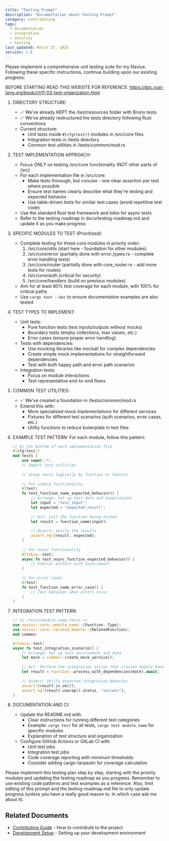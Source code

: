 ```yaml
---
title: "Testing Prompt"
description: "Documentation about Testing Prompt"
category: contributing
tags:
  - documentation
  - integration
  - security
  - testing
last_updated: March 27, 2025
version: 1.0
---
```

Please implement a comprehensive unit testing suite for my Navius. Following these specific instructions, continue building upon our existing progress:

BEFORE STARTING READ THIS WEBSITE FOR REFERENCE: https://doc.rust-lang.org/book/ch11-03-test-organization.html

1. DIRECTORY STRUCTURE:
   - ✅ We've already KEPT the /test/resources folder with Bruno tests
   - ✅ We've already restructured the tests directory following Rust conventions
   - Current structure:
     * Unit tests inside `#[cfg(test)]` modules in /src/core files
     * Integration tests in /tests directory
     * Common test utilities in /tests/common/mod.rs

2. TEST IMPLEMENTATION APPROACH:
   - Focus ONLY on testing /src/core functionality (NOT other parts of /src)
   - For each implementation file in /src/core:
     * Make tests thorough, but concise - one clear assertion per test where possible
     * Ensure test names clearly describe what they're testing and expected behavior
     * Use table-driven tests for similar test cases (avoid repetitive test code)
   - Use the standard Rust test framework and tokio for async tests
   - Refer to the testing roadmap in docs/testing-roadmap.md and update it as you make progress

3. SPECIFIC MODULES TO TEST (Prioritized):
   - Complete testing for these core modules in priority order:
     1. /src/core/utils (start here - foundation for other modules)
     2. /src/core/error (partially done with error_types.rs - complete error handling tests)
     3. /src/core/router (partially done with core_router.rs - add more tests for routes)
     4. /src/core/auth (critical for security)
     5. /src/core/handlers (build on previous modules)
   - Aim for at least 80% test coverage for each module, with 100% for critical paths
   - Use `cargo test --doc` to ensure documentation examples are also tested

4. TEST TYPES TO IMPLEMENT:
   - Unit tests:
     * Pure function tests (test inputs/outputs without mocks)
     * Boundary tests (empty collections, max values, etc.)
     * Error cases (ensure proper error handling)
   - Tests with dependencies:
     * Use mocking libraries like mockall for complex dependencies
     * Create simple mock implementations for straightforward dependencies
     * Test with both happy path and error path scenarios
   - Integration tests:
     * Focus on module interactions
     * Test representative end-to-end flows

5. COMMON TEST UTILITIES:
   - ✅ We've created a foundation in /tests/common/mod.rs
   - Extend this with:
     * More specialized mock implementations for different services
     * Fixtures for different test scenarios (auth scenarios, error cases, etc.)
     * Utility functions to reduce boilerplate in test files

6. EXAMPLE TEST PATTERN:
   For each module, follow this pattern:
   ```rust
   // At the bottom of each implementation file
   #[cfg(test)]
   mod tests {
       use super::*;
       // Import test utilities
       
       // Group tests logically by function or feature
       
       // For simple functionality
       #[test]
       fn test_function_name_expected_behavior() {
           // Arrange: Set up test data and expectations
           let input = "test_input";
           let expected = "expected_result";
           
           // Act: Call the function being tested
           let result = function_name(input);
           
           // Assert: Verify the results
           assert_eq!(result, expected);
       }
       
       // For async functionality
       #[tokio::test]
       async fn test_async_function_expected_behavior() {
           // Similar pattern with async/await
       }
       
       // For error cases
       #[test]
       fn test_function_name_error_case() {
           // Test behavior when errors occur
       }
   }
   ```

7. INTEGRATION TEST PATTERN:
   ```rust
   // In /tests/module_name_tests.rs
   use navius::core::module_name::{Function, Type};
   use navius::core::related_module::{RelatedFunction};
   mod common;
   
   #[tokio::test]
   async fn test_integration_scenario() {
       // Arrange: Set up test environment and data
       let mock = common::create_mock_service();
       
       // Act: Perform the integration action that crosses module boundaries
       let result = Function::process_with_dependencies(mock).await;
       
       // Assert: Verify expected integration behavior
       assert!(result.is_ok());
       assert_eq!(result.unwrap().status, "success");
   }
   ```

8. DOCUMENTATION AND CI:
   - Update the README.md with:
     * Clear instructions for running different test categories
     * Example: `cargo test` for all tests, `cargo test module_name` for specific modules
     * Explanation of test structure and organization
   - Configure GitHub Actions or GitLab CI with:
     * Unit test jobs
     * Integration test jobs
     * Code coverage reporting with minimum thresholds
     * Consider adding cargo-tarpaulin for coverage calculation

Please implement this testing plan step by step, starting with the priority modules and updating the testing roadmap as you progress. Remember to use existing code patterns and test examples as a reference. Also, limit editing of this prompt and the testing-roadmap.md file to only update progress (unless you have a really good reason to. In which case ask me about it).

## Related Documents
- [Contributing Guide](CONTRIBUTING.md) - How to contribute to the project
- [Development Setup](../01_getting_started/development-setup.md) - Setting up your development environment

